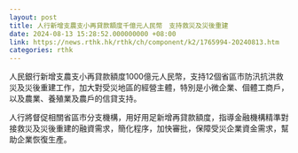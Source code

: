 ```yaml
---
layout: post
title: 人行新增支農支小再貸款額度千億元人民幣　支持救災及災後重建
date: 2024-08-13 15:28:52.000000000 +08:00
link: https://news.rthk.hk/rthk/ch/component/k2/1765994-20240813.htm
categories: rthk
---
```


人民銀行新增支農支小再貸款額度1000億元人民幣，支持12個省區市防汛抗洪救災及災後重建工作，加大對受災地區的經營主體，特別是小微企業、個體工商戶，以及農業、養殖業及農戶的信貸支持。

人行將督促相關省區市分支機構，用好用足新增再貸款額度，指導金融機構精準對接救災及災後重建的融資需求，簡化程序，加快審批，保障受災企業資金需求，幫助企業恢復生產。
